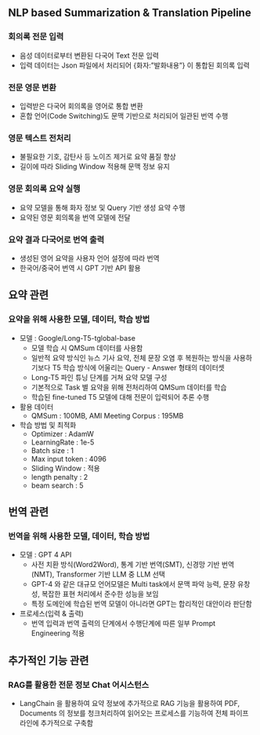 ## NLP based Summarization & Translation Pipeline
### 회의록 전문 입력
- 음성 데이터로부터 변환된 다국어 Text 전문 입력
- 입력 데이터는 Json 파일에서 처리되어 {화자:”발화내용”} 이 통합된 회의록 입력


### 전문 영문 변환
- 입력받은 다국어 회의록을 영어로 통합 변환
- 혼합 언어(Code Switching)도 문맥 기반으로 처리되어 일관된 번역 수행

### 영문 텍스트 전처리
- 불필요한 기호, 감탄사 등 노이즈 제거로 요약 품질 향상 
- 길이에 따라 Sliding Window 적용해 문맥 정보 유지 


### 영문 회의록 요약 실행
- 요약 모델을 통해 화자 정보 및 Query 기반 생성 요약 수행
- 요약된 영문 회의록을 번역 모델에 전달


### 요약 결과 다국어로 번역 출력
- 생성된 영어 요약을 사용자 언어 설정에 따라 번역
- 한국어/중국어 번역 시 GPT 기반 API 활용 

## 요약 관련
### 요약을 위해 사용한 모델, 데이터, 학습 방법
 - 모델 : Google/Long-T5-tglobal-base
    - 모델 학습 시 QMSum 데이터를 사용함
    - 일반적 요약 방식인 뉴스 기사 요약, 전체 문장 오염 후 복원하는 방식을 사용하기보다 T5 학습 방식에 어울리는 Query - Answer 형태의 데이터셋
    - Long-T5 파인 튜닝 단계를 거쳐 요약 모델 구성
    - 기본적으로 Task 별 요약을 위해 전처리하여 QMSum 데이터를 학습
    - 학습된 fine-tuned T5 모델에 대해 전문이 입력되어 추론 수행
 - 활용 데이터
    - QMSum : 100MB, AMI Meeting Corpus : 195MB
 - 학습 방법 및 최적화
    - Optimizer : AdamW
    - LearningRate : 1e-5
    - Batch size : 1
    - Max input token : 4096
    - Sliding Window : 적용
    - length penalty : 2
    - beam search : 5

## 번역 관련
### 번역을 위해 사용한 모델, 데이터, 학습 방법
 - 모델 : GPT 4 API
    - 사전 치환 방식(Word2Word), 통계 기반 번역(SMT), 신경망 기반 번역(NMT), Transformer 기반 LLM 중 LLM 선택
    - GPT-4 와 같은 대규모 언어모델은 Multi task에서 문맥 파악 능력, 문장 유창성, 복잡한 표현 처리에서 준수한 성능을 보임
    - 특정 도메인에 학습된 번역 모델이 아니라면 GPT는 합리적인 대안이라 판단함
 - 프로세스(입력 & 출력)
    - 번역 입력과 번역 출력의 단계에서 수행단계에 따른 일부 Prompt Engineering 적용

## 추가적인 기능 관련
### RAG를 활용한 전문 정보 Chat 어시스턴스
 - LangChain 을 활용하여 요약 정보에 추가적으로 RAG 기능을 활용하여 PDF, Documents 의 정보를 청크처리하여 읽어오는 프로세스를 기능하여 전체 파이프라인에 추가적으로 구축함